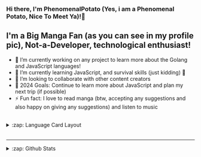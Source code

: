 ### Hi there, I'm PhenomenalPotato (Yes, i am a Phenomenal Potato, Nice To Meet Ya)!👋

## I'm a Big Manga Fan (as you can see in my profile pic), Not-a-Developer, technological enthusiast!

- 🔭 I’m currently working on any project to learn more about the Golang and JavaScript languages!
- 🌱 I’m currently learning JavaScript, and survival skills (just kidding) 🤣
- 👯 I’m looking to collaborate with other content creators
- 🥅 2024 Goals: Continue to learn more about JavaScript and plan my next trip (if possible)
- ⚡ Fun fact: I love to read manga (btw, accepting any suggestions and also happy on giving any suggestions) and listen to music

<br />

<details>
  <summary>:zap: Language Card Layout</summary>
  
[![Top Langs](https://github-readme-stats.vercel.app/api/top-langs/?username=phenomenalpotato&layout=compact&theme=radical)](https://github.com/anuraghazra/github-readme-stats)

</details>

<br />

---

<details>
  <summary>:zap: Github Stats</summary>

  <img align="left" alt="phenomenalpotato's Github Stats" src="https://github-readme-stats.vercel.app/api?username=phenomenalpotato&show_icons=true&hide_border=true&theme=dark" />
  
</details>
